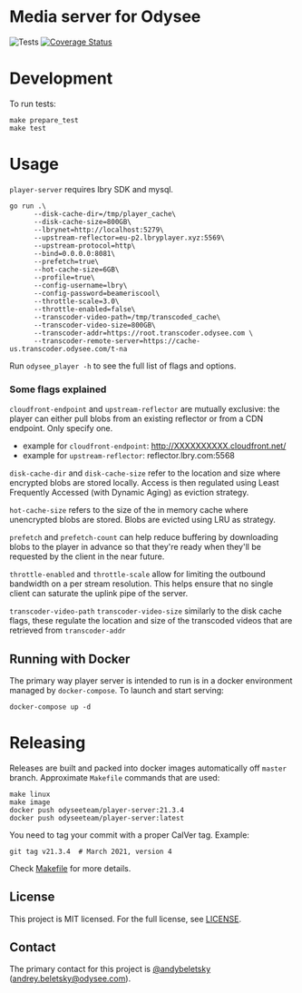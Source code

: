 # Media server for Odysee

![Tests](https://github.com/OdyseeTeam/player-server/actions/workflows/pipeline.yml/badge.svg) [![Coverage Status](https://coveralls.io/repos/github/OdyseeTeam/player-server/badge.svg?branch=master)](https://coveralls.io/github/OdyseeTeam/player-server?branch=master)

# Development

To run tests:

```
make prepare_test
make test
```

# Usage

`player-server` requires lbry SDK and mysql.

```
go run .\
      --disk-cache-dir=/tmp/player_cache\
      --disk-cache-size=800GB\
      --lbrynet=http://localhost:5279\
      --upstream-reflector=eu-p2.lbryplayer.xyz:5569\
      --upstream-protocol=http\
      --bind=0.0.0.0:8081\
      --prefetch=true\
      --hot-cache-size=6GB\
      --profile=true\
      --config-username=lbry\
      --config-password=beameriscool\
      --throttle-scale=3.0\
      --throttle-enabled=false\
      --transcoder-video-path=/tmp/transcoded_cache\
      --transcoder-video-size=800GB\
      --transcoder-addr=https://root.transcoder.odysee.com \
      --transcoder-remote-server=https://cache-us.transcoder.odysee.com/t-na
```

Run `odysee_player -h` to see the full list of flags and options.

### Some flags explained

`cloudfront-endpoint` and `upstream-reflector` are mutually exclusive: the player can either pull blobs from an existing reflector or from a CDN endpoint. Only specify one.

- example for `cloudfront-endpoint`: http://XXXXXXXXXX.cloudfront.net/
- example for `upstream-reflector`: reflector.lbry.com:5568

`disk-cache-dir` and `disk-cache-size` refer to the location and size where encrypted blobs are stored locally. Access is then regulated using Least Frequently Accessed (with Dynamic Aging) as eviction strategy.

`hot-cache-size` refers to the size of the in memory cache where unencrypted blobs are stored. Blobs are evicted using LRU as strategy.

`prefetch` and `prefetch-count` can help reduce buffering by downloading blobs to the player in advance so that they're ready when they'll be requested by the client in the near future.

`throttle-enabled` and `throttle-scale` allow for limiting the outbound bandwidth on a per stream resolution. This helps ensure that no single client can saturate the uplink pipe of the server.

`transcoder-video-path` `transcoder-video-size` similarly to the disk cache flags, these regulate the location and size of the transcoded videos that are retrieved from `transcoder-addr`

## Running with Docker

The primary way player server is intended to run is in a docker environment managed by `docker-compose`. To launch and start serving:

```
docker-compose up -d
```

# Releasing

Releases are built and packed into docker images automatically off `master` branch. Approximate `Makefile` commands that are used:

```
make linux
make image
docker push odyseeteam/player-server:21.3.4
docker push odyseeteam/player-server:latest
```

You need to tag your commit with a proper CalVer tag. Example:

```
git tag v21.3.4  # March 2021, version 4
```

Check [Makefile](./Makefile) for more details.

## License

This project is MIT licensed. For the full license, see [LICENSE](LICENSE).

## Contact

The primary contact for this project is [@andybeletsky](https://github.com/andybeletsky) (andrey.beletsky@odysee.com).
